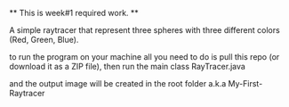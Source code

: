** This is week#1 required work. **

A simple raytracer that represent three spheres with three different colors (Red, Green, Blue).

to run the program on your machine all you need to do is pull this repo (or download it as a ZIP file), then run the main class RayTracer.java

and the output image will be created in the root folder a.k.a My-First-Raytracer
